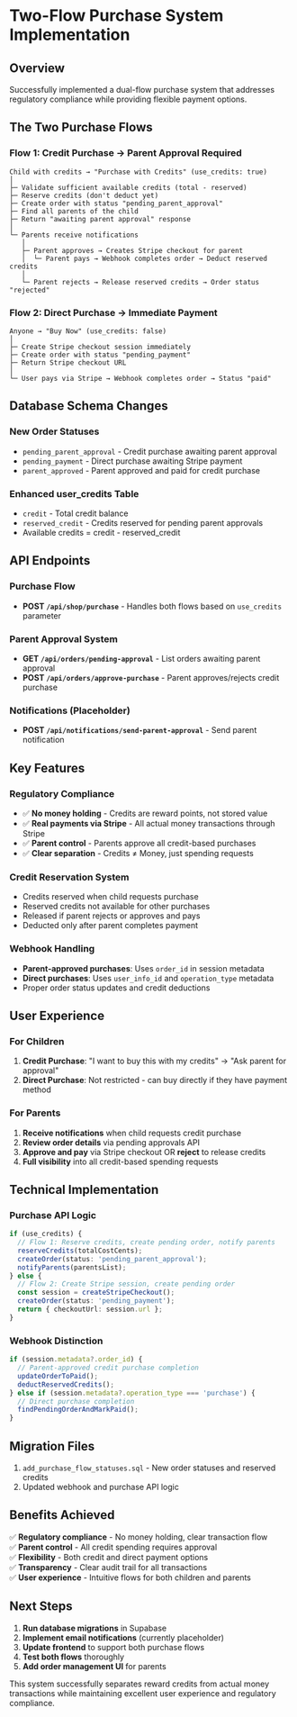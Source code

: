 # Two-Flow Purchase System Implementation

## Overview
Successfully implemented a dual-flow purchase system that addresses regulatory compliance while providing flexible payment options.

## The Two Purchase Flows

### Flow 1: Credit Purchase → Parent Approval Required
```
Child with credits → "Purchase with Credits" (use_credits: true)
│
├─ Validate sufficient available credits (total - reserved)
├─ Reserve credits (don't deduct yet)
├─ Create order with status "pending_parent_approval"
├─ Find all parents of the child
├─ Return "awaiting parent approval" response
│
└─ Parents receive notifications
   │
   ├─ Parent approves → Creates Stripe checkout for parent
   │  └─ Parent pays → Webhook completes order → Deduct reserved credits
   │
   └─ Parent rejects → Release reserved credits → Order status "rejected"
```

### Flow 2: Direct Purchase → Immediate Payment
```
Anyone → "Buy Now" (use_credits: false)
│
├─ Create Stripe checkout session immediately
├─ Create order with status "pending_payment"
├─ Return Stripe checkout URL
│
└─ User pays via Stripe → Webhook completes order → Status "paid"
```

## Database Schema Changes

### New Order Statuses
- `pending_parent_approval` - Credit purchase awaiting parent approval
- `pending_payment` - Direct purchase awaiting Stripe payment
- `parent_approved` - Parent approved and paid for credit purchase

### Enhanced user_credits Table
- `credit` - Total credit balance
- `reserved_credit` - Credits reserved for pending parent approvals
- Available credits = credit - reserved_credit

## API Endpoints

### Purchase Flow
- **POST `/api/shop/purchase`** - Handles both flows based on `use_credits` parameter

### Parent Approval System
- **GET `/api/orders/pending-approval`** - List orders awaiting parent approval
- **POST `/api/orders/approve-purchase`** - Parent approves/rejects credit purchase

### Notifications (Placeholder)
- **POST `/api/notifications/send-parent-approval`** - Send parent notification

## Key Features

### Regulatory Compliance
- ✅ **No money holding** - Credits are reward points, not stored value
- ✅ **Real payments via Stripe** - All actual money transactions through Stripe
- ✅ **Parent control** - Parents approve all credit-based purchases
- ✅ **Clear separation** - Credits ≠ Money, just spending requests

### Credit Reservation System
- Credits reserved when child requests purchase
- Reserved credits not available for other purchases
- Released if parent rejects or approves and pays
- Deducted only after parent completes payment

### Webhook Handling
- **Parent-approved purchases**: Uses `order_id` in session metadata
- **Direct purchases**: Uses `user_info_id` and `operation_type` metadata
- Proper order status updates and credit deductions

## User Experience

### For Children
1. **Credit Purchase**: "I want to buy this with my credits" → "Ask parent for approval"
2. **Direct Purchase**: Not restricted - can buy directly if they have payment method

### For Parents
1. **Receive notifications** when child requests credit purchase
2. **Review order details** via pending approvals API
3. **Approve and pay** via Stripe checkout OR **reject** to release credits
4. **Full visibility** into all credit-based spending requests

## Technical Implementation

### Purchase API Logic
```typescript
if (use_credits) {
  // Flow 1: Reserve credits, create pending order, notify parents
  reserveCredits(totalCostCents);
  createOrder(status: 'pending_parent_approval');
  notifyParents(parentsList);
} else {
  // Flow 2: Create Stripe session, create pending order
  const session = createStripeCheckout();
  createOrder(status: 'pending_payment');
  return { checkoutUrl: session.url };
}
```

### Webhook Distinction
```typescript
if (session.metadata?.order_id) {
  // Parent-approved credit purchase completion
  updateOrderToPaid();
  deductReservedCredits();
} else if (session.metadata?.operation_type === 'purchase') {
  // Direct purchase completion
  findPendingOrderAndMarkPaid();
}
```

## Migration Files
1. `add_purchase_flow_statuses.sql` - New order statuses and reserved credits
2. Updated webhook and purchase API logic

## Benefits Achieved
✅ **Regulatory compliance** - No money holding, clear transaction flow  
✅ **Parent control** - All credit spending requires approval  
✅ **Flexibility** - Both credit and direct payment options  
✅ **Transparency** - Clear audit trail for all transactions  
✅ **User experience** - Intuitive flows for both children and parents  

## Next Steps
1. **Run database migrations** in Supabase
2. **Implement email notifications** (currently placeholder)
3. **Update frontend** to support both purchase flows
4. **Test both flows** thoroughly
5. **Add order management UI** for parents

This system successfully separates reward credits from actual money transactions while maintaining excellent user experience and regulatory compliance.